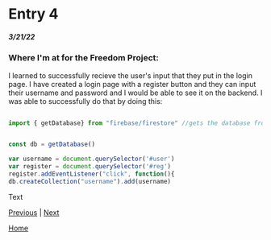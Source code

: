 # Entry 4
##### 3/21/22


### Where I'm at for the Freedom Project: 

I learned to successfully recieve the user's input that they put in the login page. I have created a login page with a register button and they can input their username and password and I would be able to see it on the backend. I was able to successfully do that by doing this: 

```js

import { getDatabase} from "firebase/firestore" //gets the database from the firestore

```

```js

const db = getDatabase()

var username = document.querySelector('#user')
var register = document.querySelector('#reg')
register.addEventListener("click", function(){
db.createCollection("username").add(username)

```
  


Text

[Previous](entry03.md) | [Next](entry05.md)

[Home](../README.md)
